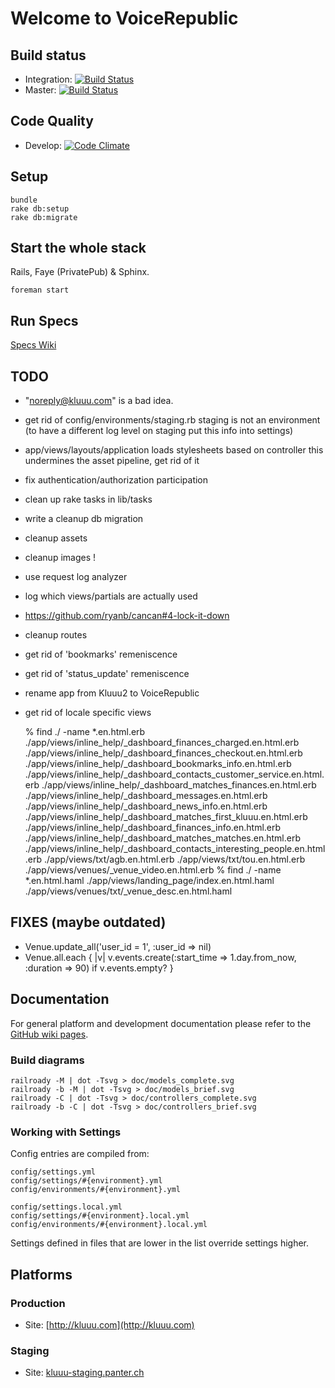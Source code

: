 Welcome to VoiceRepublic
========================

## Build status

* Integration: [![Build Status](https://circleci.com/gh/munen/voicerepublic_dev/tree/integration.png?circle-token=f4b46938bc8855216230b287208fcc76062cc0a6
)](https://circleci.com/gh/munen/voicerepublic_dev/tree/integration)
* Master: [![Build Status](https://circleci.com/gh/munen/voicerepublic_dev/tree/master.png?circle-token=f4b46938bc8855216230b287208fcc76062cc0a6
)](https://circleci.com/gh/munen/voicerepublic_dev/tree/master)

## Code Quality

* Develop: [![Code Climate](https://codeclimate.com/repos/52d695526956802e2600897b/badges/d72650afa4aea3392af9/gpa.png)](https://codeclimate.com/repos/52d695526956802e2600897b/feed)


Setup
-----

    bundle
    rake db:setup
    rake db:migrate



Start the whole stack
---------------------

Rails, Faye (PrivatePub) & Sphinx.

    foreman start


Run Specs
---------

[Specs Wiki](https://github.com/munen/voicerepublic_dev/wiki/Development#wiki-specs)


TODO
----

 * "noreply@kluuu.com" is a bad idea.
 * get rid of config/environments/staging.rb staging is not an environment
   (to have a different log level on staging put this info into settings)
 * app/views/layouts/application loads stylesheets based on controller
   this undermines the asset pipeline, get rid of it
 * fix authentication/authorization participation
 * clean up rake tasks in lib/tasks
 * write a cleanup db migration
 * cleanup assets
 * cleanup images !
 * use request log analyzer
 * log which views/partials are actually used
 * https://github.com/ryanb/cancan#4-lock-it-down
 * cleanup routes
 * get rid of 'bookmarks' remeniscence
 * get rid of 'status_update' remeniscence
 * rename app from Kluuu2 to VoiceRepublic
 * get rid of locale specific views

    % find ./ -name \*.en.html.erb
    ./app/views/inline_help/_dashboard_finances_charged.en.html.erb
    ./app/views/inline_help/_dashboard_finances_checkout.en.html.erb
    ./app/views/inline_help/_dashboard_bookmarks_info.en.html.erb
    ./app/views/inline_help/_dashboard_contacts_customer_service.en.html.erb
    ./app/views/inline_help/_dashboard_matches_finances.en.html.erb
    ./app/views/inline_help/_dashboard_messages.en.html.erb
    ./app/views/inline_help/_dashboard_news_info.en.html.erb
    ./app/views/inline_help/_dashboard_matches_first_kluuu.en.html.erb
    ./app/views/inline_help/_dashboard_finances_info.en.html.erb
    ./app/views/inline_help/_dashboard_matches_matches.en.html.erb
    ./app/views/inline_help/_dashboard_contacts_interesting_people.en.html.erb
    ./app/views/txt/agb.en.html.erb
    ./app/views/txt/tou.en.html.erb
    ./app/views/venues/_venue_video.en.html.erb
    % find ./ -name \*.en.html.haml
    ./app/views/landing_page/index.en.html.haml
    ./app/views/venues/txt/_venue_desc.en.html.haml


FIXES (maybe outdated)
----------------------

 * Venue.update_all('user_id = 1', :user_id => nil)
 * Venue.all.each { |v| v.events.create(:start_time => 1.day.from_now, :duration => 90) if v.events.empty? }


Documentation
-------------

For general platform and development documentation please refer to the
[GitHub wiki pages](https://github.com/munen/voicerepublic_dev/wiki).


### Build diagrams

    railroady -M | dot -Tsvg > doc/models_complete.svg
    railroady -b -M | dot -Tsvg > doc/models_brief.svg
    railroady -C | dot -Tsvg > doc/controllers_complete.svg
    railroady -b -C | dot -Tsvg > doc/controllers_brief.svg


### Working with Settings

Config entries are compiled from:

    config/settings.yml
    config/settings/#{environment}.yml
    config/environments/#{environment}.yml

    config/settings.local.yml
    config/settings/#{environment}.local.yml
    config/environments/#{environment}.local.yml

Settings defined in files that are lower in the list override settings higher.


Platforms
---------

### Production

 * Site: [http://kluuu.com](http://kluuu.com)

### Staging

* Site: [kluuu-staging.panter.ch](kluuu-staging.panter.ch)

